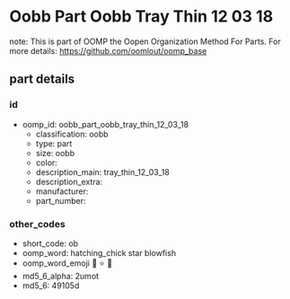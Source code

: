 # Oobb Part Oobb Tray Thin 12 03 18  

note: This is part of OOMP the Oopen Organization Method For Parts. For more details: https://github.com/oomlout/oomp_base

##  part details





### id
* oomp_id: oobb_part_oobb_tray_thin_12_03_18
  * classification: oobb
  * type: part
  * size: oobb
  * color: 
  * description_main: tray_thin_12_03_18
  * description_extra: 
  * manufacturer: 
  * part_number: 

### other_codes
* short_code: ob
* oomp_word: hatching_chick star blowfish
* oomp_word_emoji :hatching_chick: :star: :blowfish:
* md5_6_alpha: 2umot
* md5_6: 49105d